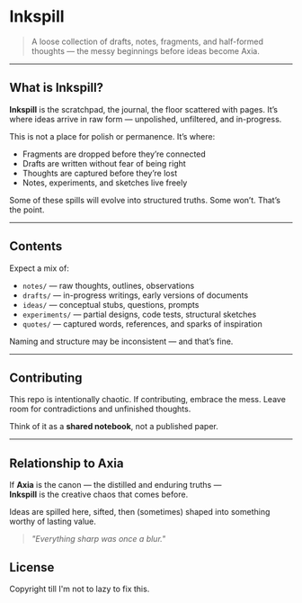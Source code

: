 # Inkspill

> A loose collection of drafts, notes, fragments, and half-formed thoughts — the messy beginnings before ideas become Axia.

---

## What is Inkspill?

**Inkspill** is the scratchpad, the journal, the floor scattered with pages. It’s where ideas arrive in raw form — unpolished, unfiltered, and in-progress.

This is not a place for polish or permanence. It’s where:
- Fragments are dropped before they’re connected
- Drafts are written without fear of being right
- Thoughts are captured before they’re lost
- Notes, experiments, and sketches live freely

Some of these spills will evolve into structured truths. Some won’t. That’s the point.

---

## Contents

Expect a mix of:

- `notes/` — raw thoughts, outlines, observations  
- `drafts/` — in-progress writings, early versions of documents  
- `ideas/` — conceptual stubs, questions, prompts  
- `experiments/` — partial designs, code tests, structural sketches  
- `quotes/` — captured words, references, and sparks of inspiration

Naming and structure may be inconsistent — and that’s fine.

---

## Contributing

This repo is intentionally chaotic. If contributing, embrace the mess. Leave room for contradictions and unfinished thoughts.

Think of it as a **shared notebook**, not a published paper.

---

## Relationship to Axia

If **Axia** is the canon — the distilled and enduring truths —  
**Inkspill** is the creative chaos that comes before.

Ideas are spilled here, sifted, then (sometimes) shaped into something worthy of lasting value.

> *"Everything sharp was once a blur."*


## License

Copyright till I'm not to lazy to fix this.
